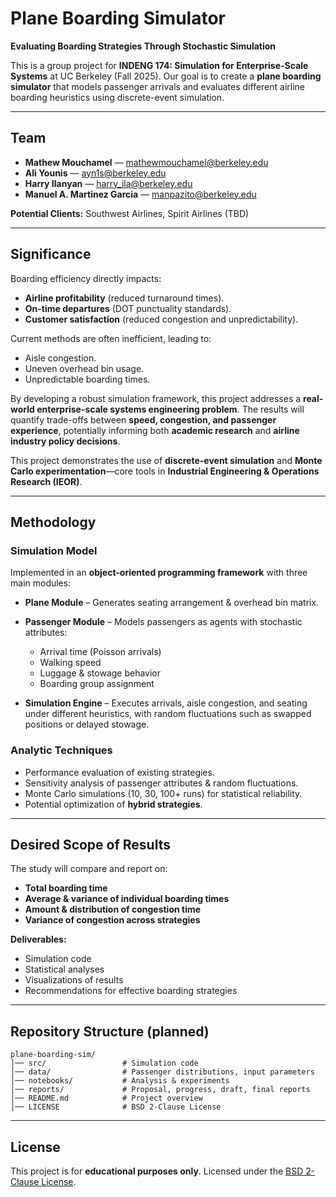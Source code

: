 # Plane Boarding Simulator

**Evaluating Boarding Strategies Through Stochastic Simulation**

This is a group project for **INDENG 174: Simulation for Enterprise-Scale Systems** at UC Berkeley (Fall 2025).
Our goal is to create a **plane boarding simulator** that models passenger arrivals and evaluates different airline boarding heuristics using discrete-event simulation.

---

## Team

* **Mathew Mouchamel** — [mathewmouchamel@berkeley.edu](mailto:mathewmouchamel@berkeley.edu)
* **Ali Younis** — [ayn1s@berkeley.edu](mailto:ayn1s@berkeley.edu)
* **Harry Ilanyan** — [harry\_ila@berkeley.edu](mailto:harry_ila@berkeley.edu)
* **Manuel A. Martinez Garcia** — [manpazito@berkeley.edu](mailto:manpazito@berkeley.edu)

**Potential Clients:** Southwest Airlines, Spirit Airlines (TBD)

---

## Significance

Boarding efficiency directly impacts:

* **Airline profitability** (reduced turnaround times).
* **On-time departures** (DOT punctuality standards).
* **Customer satisfaction** (reduced congestion and unpredictability).

Current methods are often inefficient, leading to:

* Aisle congestion.
* Uneven overhead bin usage.
* Unpredictable boarding times.

By developing a robust simulation framework, this project addresses a **real-world enterprise-scale systems engineering problem**. The results will quantify trade-offs between **speed, congestion, and passenger experience**, potentially informing both **academic research** and **airline industry policy decisions**.

This project demonstrates the use of **discrete-event simulation** and **Monte Carlo experimentation**—core tools in **Industrial Engineering & Operations Research (IEOR)**.

---

## Methodology

### Simulation Model

Implemented in an **object-oriented programming framework** with three main modules:

* **Plane Module** – Generates seating arrangement & overhead bin matrix.
* **Passenger Module** – Models passengers as agents with stochastic attributes:

  * Arrival time (Poisson arrivals)
  * Walking speed
  * Luggage & stowage behavior
  * Boarding group assignment
* **Simulation Engine** – Executes arrivals, aisle congestion, and seating under different heuristics, with random fluctuations such as swapped positions or delayed stowage.

### Analytic Techniques

* Performance evaluation of existing strategies.
* Sensitivity analysis of passenger attributes & random fluctuations.
* Monte Carlo simulations (10, 30, 100+ runs) for statistical reliability.
* Potential optimization of **hybrid strategies**.

---

## Desired Scope of Results

The study will compare and report on:

* **Total boarding time**
* **Average & variance of individual boarding times**
* **Amount & distribution of congestion time**
* **Variance of congestion across strategies**

**Deliverables:**

* Simulation code
* Statistical analyses
* Visualizations of results
* Recommendations for effective boarding strategies

---

## Repository Structure (planned)

```
plane-boarding-sim/
│── src/                 # Simulation code
│── data/                # Passenger distributions, input parameters
│── notebooks/           # Analysis & experiments
│── reports/             # Proposal, progress, draft, final reports
│── README.md            # Project overview
│── LICENSE              # BSD 2-Clause License
```

---

## License

This project is for **educational purposes only**.
Licensed under the [BSD 2-Clause License](./LICENSE).